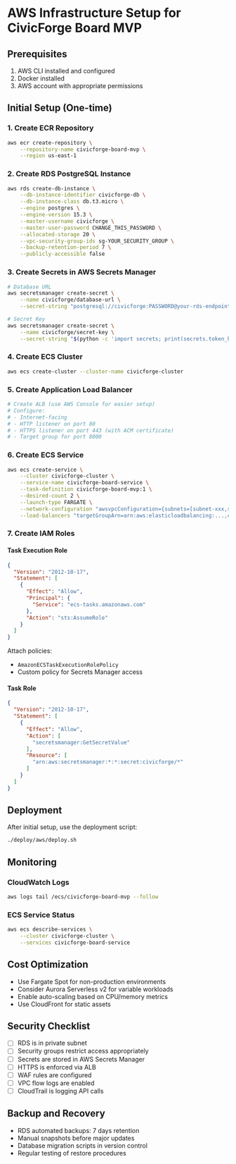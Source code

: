 # AWS Infrastructure Setup for CivicForge Board MVP

## Prerequisites

1. AWS CLI installed and configured
2. Docker installed
3. AWS account with appropriate permissions

## Initial Setup (One-time)

### 1. Create ECR Repository

```bash
aws ecr create-repository \
    --repository-name civicforge-board-mvp \
    --region us-east-1
```

### 2. Create RDS PostgreSQL Instance

```bash
aws rds create-db-instance \
    --db-instance-identifier civicforge-db \
    --db-instance-class db.t3.micro \
    --engine postgres \
    --engine-version 15.3 \
    --master-username civicforge \
    --master-user-password CHANGE_THIS_PASSWORD \
    --allocated-storage 20 \
    --vpc-security-group-ids sg-YOUR_SECURITY_GROUP \
    --backup-retention-period 7 \
    --publicly-accessible false
```

### 3. Create Secrets in AWS Secrets Manager

```bash
# Database URL
aws secretsmanager create-secret \
    --name civicforge/database-url \
    --secret-string "postgresql://civicforge:PASSWORD@your-rds-endpoint:5432/civicforge_db"

# Secret Key
aws secretsmanager create-secret \
    --name civicforge/secret-key \
    --secret-string "$(python -c 'import secrets; print(secrets.token_hex(32))')"
```

### 4. Create ECS Cluster

```bash
aws ecs create-cluster --cluster-name civicforge-cluster
```

### 5. Create Application Load Balancer

```bash
# Create ALB (use AWS Console for easier setup)
# Configure:
# - Internet-facing
# - HTTP listener on port 80
# - HTTPS listener on port 443 (with ACM certificate)
# - Target group for port 8000
```

### 6. Create ECS Service

```bash
aws ecs create-service \
    --cluster civicforge-cluster \
    --service-name civicforge-board-service \
    --task-definition civicforge-board-mvp:1 \
    --desired-count 2 \
    --launch-type FARGATE \
    --network-configuration "awsvpcConfiguration={subnets=[subnet-xxx,subnet-yyy],securityGroups=[sg-xxx],assignPublicIp=ENABLED}" \
    --load-balancers "targetGroupArn=arn:aws:elasticloadbalancing:...,containerName=civicforge-app,containerPort=8000"
```

### 7. Create IAM Roles

#### Task Execution Role
```json
{
  "Version": "2012-10-17",
  "Statement": [
    {
      "Effect": "Allow",
      "Principal": {
        "Service": "ecs-tasks.amazonaws.com"
      },
      "Action": "sts:AssumeRole"
    }
  ]
}
```

Attach policies:
- `AmazonECSTaskExecutionRolePolicy`
- Custom policy for Secrets Manager access

#### Task Role
```json
{
  "Version": "2012-10-17",
  "Statement": [
    {
      "Effect": "Allow",
      "Action": [
        "secretsmanager:GetSecretValue"
      ],
      "Resource": [
        "arn:aws:secretsmanager:*:*:secret:civicforge/*"
      ]
    }
  ]
}
```

## Deployment

After initial setup, use the deployment script:

```bash
./deploy/aws/deploy.sh
```

## Monitoring

### CloudWatch Logs
```bash
aws logs tail /ecs/civicforge-board-mvp --follow
```

### ECS Service Status
```bash
aws ecs describe-services \
    --cluster civicforge-cluster \
    --services civicforge-board-service
```

## Cost Optimization

- Use Fargate Spot for non-production environments
- Consider Aurora Serverless v2 for variable workloads
- Enable auto-scaling based on CPU/memory metrics
- Use CloudFront for static assets

## Security Checklist

- [ ] RDS is in private subnet
- [ ] Security groups restrict access appropriately
- [ ] Secrets are stored in AWS Secrets Manager
- [ ] HTTPS is enforced via ALB
- [ ] WAF rules are configured
- [ ] VPC flow logs are enabled
- [ ] CloudTrail is logging API calls

## Backup and Recovery

- RDS automated backups: 7 days retention
- Manual snapshots before major updates
- Database migration scripts in version control
- Regular testing of restore procedures
